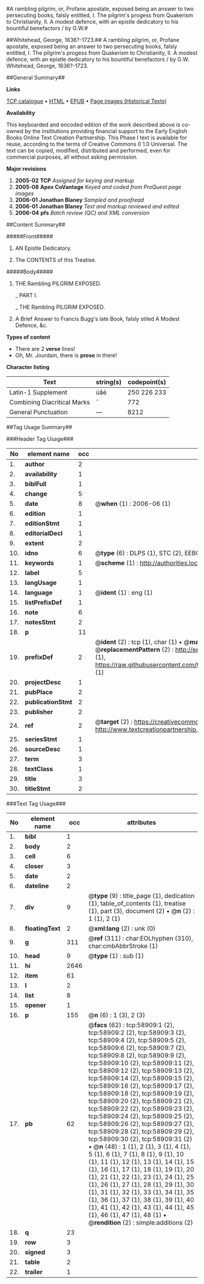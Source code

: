 #A rambling pilgrim, or, Profane apostate, exposed being an answer to two persecuting books, falsly entitled, I. The pilgrim's progess from Quakerism to Christianity, II. A modest defence, with an epistle dedicatory to his bountiful benefactors / by G.W.#

##Whitehead, George, 1636?-1723.##
A rambling pilgrim, or, Profane apostate, exposed being an answer to two persecuting books, falsly entitled, I. The pilgrim's progess from Quakerism to Christianity, II. A modest defence, with an epistle dedicatory to his bountiful benefactors / by G.W.
Whitehead, George, 1636?-1723.

##General Summary##

**Links**

[TCP catalogue](http://www.ota.ox.ac.uk/tcp/)  • 
[HTML](http://tei.it.ox.ac.uk/tcp/Texts-HTML/free/A65/A65884.html)  • 
[EPUB](http://tei.it.ox.ac.uk/tcp/Texts-EPUB/free/A65/A65884.epub) • 
[Page images (Historical Texts)](https://data.historicaltexts.jisc.ac.uk/view?pubId=eebo-12291607e&pageId=eebo-12291607e-58909-1)

**Availability**

This keyboarded and encoded edition of the
	       work described above is co-owned by the institutions
	       providing financial support to the Early English Books
	       Online Text Creation Partnership. This Phase I text is
	       available for reuse, according to the terms of Creative
	       Commons 0 1.0 Universal. The text can be copied,
	       modified, distributed and performed, even for
	       commercial purposes, all without asking permission.

**Major revisions**

1. __2005-02__ __TCP__ *Assigned for keying and markup*
1. __2005-08__ __Apex CoVantage__ *Keyed and coded from ProQuest page images*
1. __2006-01__ __Jonathan Blaney__ *Sampled and proofread*
1. __2006-01__ __Jonathan Blaney__ *Text and markup reviewed and edited*
1. __2006-04__ __pfs__ *Batch review (QC) and XML conversion*

##Content Summary##

#####Front#####

1. AN Epistle Dedicatory.

1. The CONTENTS of this Treatise.

#####Body#####

1. THE Rambling PILGRIM EXPOSED.

    _ PART I.

    _ THE Rambling PILGRIM EXPOSED.

1. A Brief Answer to Francis Bugg's late Book, falsly stiled A Modest Defence, &c.

**Types of content**

  * There are 2 **verse** lines!
  * Oh, Mr. Jourdain, there is **prose** in there!

**Character listing**


|Text|string(s)|codepoint(s)|
|---|---|---|
|Latin-1 Supplement|úâé|250 226 233|
|Combining             Diacritical Marks|̄|772|
|General Punctuation|—|8212|

##Tag Usage Summary##

###Header Tag Usage###

|No|element name|occ|attributes|
|---|---|---|---|
|1.|__author__|2||
|2.|__availability__|1||
|3.|__biblFull__|1||
|4.|__change__|5||
|5.|__date__|8| @__when__ (1) : 2006-06 (1)|
|6.|__edition__|1||
|7.|__editionStmt__|1||
|8.|__editorialDecl__|1||
|9.|__extent__|2||
|10.|__idno__|6| @__type__ (6) : DLPS (1), STC (2), EEBO-CITATION (1), OCLC (1), VID (1)|
|11.|__keywords__|1| @__scheme__ (1) : http://authorities.loc.gov/ (1)|
|12.|__label__|5||
|13.|__langUsage__|1||
|14.|__language__|1| @__ident__ (1) : eng (1)|
|15.|__listPrefixDef__|1||
|16.|__note__|6||
|17.|__notesStmt__|2||
|18.|__p__|11||
|19.|__prefixDef__|2| @__ident__ (2) : tcp (1), char (1)  •  @__matchPattern__ (2) : ([0-9\-]+):([0-9IVX]+) (1), (.+) (1)  •  @__replacementPattern__ (2) : http://eebo.chadwyck.com/downloadtiff?vid=$1&page=$2 (1), https://raw.githubusercontent.com/textcreationpartnership/Texts/master/tcpchars.xml#$1 (1)|
|20.|__projectDesc__|1||
|21.|__pubPlace__|2||
|22.|__publicationStmt__|2||
|23.|__publisher__|2||
|24.|__ref__|2| @__target__ (2) : https://creativecommons.org/publicdomain/zero/1.0/ (1), http://www.textcreationpartnership.org/docs/. (1)|
|25.|__seriesStmt__|1||
|26.|__sourceDesc__|1||
|27.|__term__|3||
|28.|__textClass__|1||
|29.|__title__|3||
|30.|__titleStmt__|2||


###Text Tag Usage###

|No|element name|occ|attributes|
|---|---|---|---|
|1.|__bibl__|1||
|2.|__body__|2||
|3.|__cell__|6||
|4.|__closer__|3||
|5.|__date__|2||
|6.|__dateline__|2||
|7.|__div__|9| @__type__ (9) : title_page (1), dedication (1), table_of_contents (1), treatise (1), part (3), document (2)  •  @__n__ (2) : 1 (1), 2 (1)|
|8.|__floatingText__|2| @__xml:lang__ (2) : unk (0)|
|9.|__g__|311| @__ref__ (311) : char:EOLhyphen (310), char:cmbAbbrStroke (1)|
|10.|__head__|9| @__type__ (1) : sub (1)|
|11.|__hi__|2646||
|12.|__item__|61||
|13.|__l__|2||
|14.|__list__|8||
|15.|__opener__|1||
|16.|__p__|155| @__n__ (6) : 1 (3), 2 (3)|
|17.|__pb__|62| @__facs__ (62) : tcp:58909:1 (2), tcp:58909:2 (2), tcp:58909:3 (2), tcp:58909:4 (2), tcp:58909:5 (2), tcp:58909:6 (2), tcp:58909:7 (2), tcp:58909:8 (2), tcp:58909:9 (2), tcp:58909:10 (2), tcp:58909:11 (2), tcp:58909:12 (2), tcp:58909:13 (2), tcp:58909:14 (2), tcp:58909:15 (2), tcp:58909:16 (2), tcp:58909:17 (2), tcp:58909:18 (2), tcp:58909:19 (2), tcp:58909:20 (2), tcp:58909:21 (2), tcp:58909:22 (2), tcp:58909:23 (2), tcp:58909:24 (2), tcp:58909:25 (2), tcp:58909:26 (2), tcp:58909:27 (2), tcp:58909:28 (2), tcp:58909:29 (2), tcp:58909:30 (2), tcp:58909:31 (2)  •  @__n__ (48) : 1 (1), 2 (1), 3 (1), 4 (1), 5 (1), 6 (1), 7 (1), 8 (1), 9 (1), 10 (1), 11 (1), 12 (1), 13 (1), 14 (1), 15 (1), 16 (1), 17 (1), 18 (1), 19 (1), 20 (1), 21 (1), 22 (1), 23 (1), 24 (1), 25 (1), 26 (1), 27 (1), 28 (1), 29 (1), 30 (1), 31 (1), 32 (1), 33 (1), 34 (1), 35 (1), 36 (1), 37 (1), 38 (1), 39 (1), 40 (1), 41 (1), 42 (1), 43 (1), 44 (1), 45 (1), 46 (1), 47 (1), 48 (1)  •  @__rendition__ (2) : simple:additions (2)|
|18.|__q__|23||
|19.|__row__|3||
|20.|__signed__|3||
|21.|__table__|2||
|22.|__trailer__|1||
